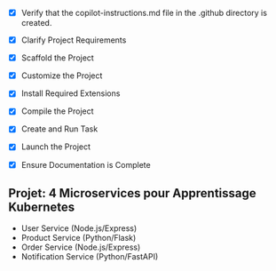 <!-- Use this file to provide workspace-specific custom instructions to Copilot. For more details, visit https://code.visualstudio.com/docs/copilot/copilot-customization#_use-a-githubcopilotinstructionsmd-file -->
- [x] Verify that the copilot-instructions.md file in the .github directory is created.

- [x] Clarify Project Requirements
	<!-- Projet avec 4 microservices pour apprendre Kubernetes - Spécifié par l'utilisateur -->

- [x] Scaffold the Project
	<!-- Structure complète créée avec 4 microservices, Dockerfiles, et configurations Kubernetes -->

- [x] Customize the Project
	<!-- Microservices fonctionnels avec APIs complètes et communication inter-services -->

- [x] Install Required Extensions
	<!-- Extension Kubernetes déjà installée selon l'utilisateur -->

- [x] Compile the Project
	<!-- Scripts de build et déploiement créés -->

- [x] Create and Run Task
	<!-- Scripts build-images et deploy créés pour automatiser les tâches -->

- [x] Launch the Project
	<!-- Scripts de déploiement et instructions complètes fournies -->

- [x] Ensure Documentation is Complete
	<!-- README complet avec tutoriel et guides d'apprentissage Kubernetes -->

## Projet: 4 Microservices pour Apprentissage Kubernetes
- User Service (Node.js/Express)
- Product Service (Python/Flask) 
- Order Service (Node.js/Express)
- Notification Service (Python/FastAPI)
